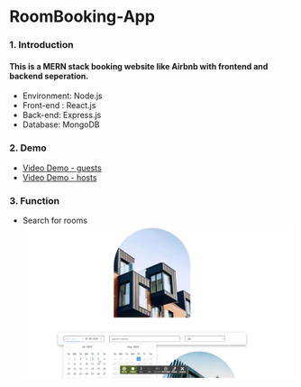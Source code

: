 # RoomBooking-App
### 1. Introduction
#### This is a MERN stack booking website like Airbnb with frontend and backend seperation. 
* Environment: Node.js
* Front-end : React.js
* Back-end: Express.js
* Database: MongoDB
### 2. Demo
* [Video Demo - guests](https://www.youtube.com/watch?v=GyCaTYoBsdo&t=14s)
* [Video Demo - hosts](https://www.youtube.com/watch?v=YfQ3RN2fCbU)
### 3. Function
* Search for rooms
  ![searching-rooms](./images/searchingrooms.png)
